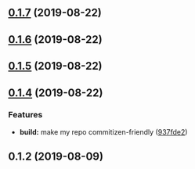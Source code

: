 ## [0.1.7](https://github.com/linwens/xueui-demo/compare/v0.1.6...v0.1.7) (2019-08-22)



## [0.1.6](https://github.com/linwens/xueui-demo/compare/v0.1.5...v0.1.6) (2019-08-22)



## [0.1.5](https://github.com/linwens/xueui-demo/compare/v0.1.4...v0.1.5) (2019-08-22)



## [0.1.4](https://github.com/linwens/xueui-demo/compare/v0.1.2...v0.1.4) (2019-08-22)


### Features

* **build:** make my repo commitizen-friendly ([937fde2](https://github.com/linwens/xueui-demo/commit/937fde2))



## 0.1.2 (2019-08-09)



